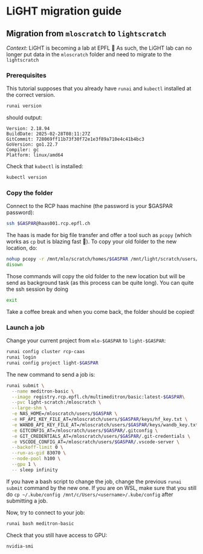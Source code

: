 # LiGHT migration guide

## Migration from `mloscratch` to `lightscratch`

*Context*: LiGHT is becoming a lab at EPFL 🎉 As such, the LiGHT lab can no longer put data in the `mloscratch` folder and need to migrate to the `lightscratch`

### Prerequisites

This tutorial supposes that you already have `runai` and `kubectl` installed at the correct version.

```bash
runai version
```
should output:
```
Version: 2.18.94
BuildDate: 2025-02-28T08:11:27Z
GitCommit: 728069ff11b73f30f72e1e3f89a710e4c41b4bc3
GoVersion: go1.22.7
Compiler: gc
Platform: linux/amd64
```

Check that `kubectl` is installed:
```bash
kubectl version
```

### Copy the folder

Connect to the RCP haas machine (the password is your $GASPAR password):
```bash
ssh $GASPAR@haas001.rcp.epfl.ch
```

The haas is made for big file transfer and offer a tool such as `pcopy` (which works as `cp` but is blazing fast 🚀). To copy your old folder to the new location, do: 
```bash
nohup pcopy -r /mnt/mlo/scratch/homes/$GASPAR /mnt/light/scratch/users/ &
disown
```
Those commands will copy the old folder to the new location but will be send as background task (as this process can be quite long). You can quite the ssh session by doing
```bash
exit
```
Take a coffee break and when you come back, the folder should be copied!

### Launch a job

Change your current project from `mlo-$GASPAR` to `light-$GASPAR`:
```bash
runai config cluster rcp-caas
runai login
runai config project light-$GASPAR
```

The new command to send a job is:

```bash
runai submit \
  --name meditron-basic \
  --image registry.rcp.epfl.ch/multimeditron/basic:latest-$GASPAR\
  --pvc light-scratch:/mloscratch \
  --large-shm \
  -e NAS_HOME=/mloscratch/users/$GASPAR \
  -e HF_API_KEY_FILE_AT=/mloscratch/users/$GASPAR/keys/hf_key.txt \
  -e WANDB_API_KEY_FILE_AT=/mloscratch/users/$GASPAR/keys/wandb_key.txt \
  -e GITCONFIG_AT=/mloscratch/users/$GASPAR/.gitconfig \
  -e GIT_CREDENTIALS_AT=/mloscratch/users/$GASPAR/.git-credentials \
  -e VSCODE_CONFIG_AT=/mloscratch/users/$GASPAR/.vscode-server \
  --backoff-limit 0 \
  --run-as-gid 83070 \
  --node-pool h100 \
  --gpu 1 \
  -- sleep infinity
```
If you have a bash script to change the job, change the previous `runai submit` command by the new one. If you are on WSL, make sure that you still do `cp ~/.kube/config /mnt/c/Users/<username>/.kube/config` after submitting a job.

Now, try to connect to your job:
```bash
runai bash meditron-basic
```
Check that you still have access to GPU:
```
nvidia-smi
```


